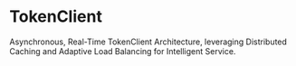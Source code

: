 # TokenClient
Asynchronous, Real-Time TokenClient Architecture, leveraging Distributed Caching and Adaptive Load Balancing for Intelligent Service.
